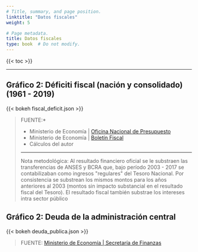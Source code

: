 ```yaml
---
# Title, summary, and page position.
linktitle: "Datos fiscales"
weight: 5

# Page metadata.
title: Datos fiscales
type: book  # Do not modify.
---
```


{{< toc >}}

---

## Gráfico 2: Déficiti fiscal (nación y consolidado) (1961 - 2019)

{{< bokeh fiscal_deficit.json >}}

> FUENTE:* 
> * Ministerio de Economía | [Oficina Nacional de Presupuesto](https://www.economia.gob.ar/onp/documentos/series/Serie1961-2004.pdf) 
> * Ministerio de Economía | [Boletín Fiscal](https://www.economia.gob.ar/onp/ejecucion/2020)
> * Cálculos del autor
> ---
> Nota metodológica: Al resultado financiero oficial se le substraen las transferencias de ANSES y BCRA que, bajo período 2003 - 2017 se contabilizaban como ingresos "regulares" del Tesoro Nacional. Por consistencia se substrean los mismos montos para los años anteriores al 2003 (montos sin impacto substancial en el resultado fiscal del Tesoro). El resultado fiscal también substrae los intereses intra sector público


## Gráfico 2: Deuda de la administración central

{{< bokeh deuda_publica.json >}}

> FUENTE: [Ministerio de Economía | Secretaría de Finanzas](https://www.argentina.gob.ar/economia/finanzas/presentaciongraficadeudapublica)